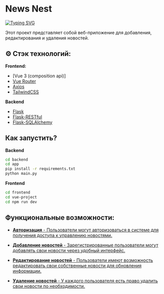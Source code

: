 # News Nest

[![Typing SVG](https://readme-typing-svg.herokuapp.com?color=%2336BCF7&lines=Student)](https://git.io/typing-svg)

Этот проект представляет собой веб-приложение для добавления, редактирования и удаления новостей.

## ⚙️ Стэк технологий:

**Frontend:**

- [Vue 3 (composition api)]
- [Vue Router]()
- [Axios]()
- [TailwindCSS]()

**Backend**

- [Flask]()
- [Flask-RESTful]()
- [Flask-SQLAlchemy]()

## Как запустить?

**Backend**

```sh
cd backend
cd app
pip install -r requirements.txt
python main.py
```

**Frontend**

```sh
cd frontend
cd vue-project
cd npm run dev
```

## Функциональные возможности:

- [**Авторизация** - Пользователи могут авторизоваться в системе для получения доступа к управлению новостями.]()

- [**Добавление новостей** - Зарегистрированные пользователи могут добавлять свои новости через удобный интерфейс.]()

- [**Редактирование новостей** - Пользователи имеют возможность редактировать свои собственные новости для обновления информации.]()

- [**Удаление новостей** - У каждого пользователя есть право удалить свои новости по необходимости.]()
